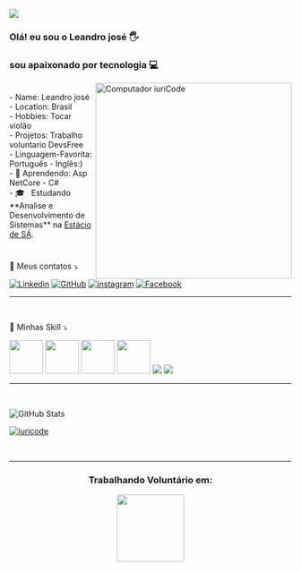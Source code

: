 
![](https://komarev.com/ghpvc/?username=leandrodev1989&color=006bed)

### Olá! eu sou o Leandro josé 🖐️ 
### sou apaixonado por tecnologia 💻
<img src="https://raw.githubusercontent.com/MicaelliMedeiros/micaellimedeiros/master/image/computer-illustration.png" min-width="500px" max-width="200px" width="350px" align="right" alt="Computador iuriCode">
<br>
- Name: Leandro josé
<br>
- Location: Brasil 
<br>
- Hobbies: Tocar violão
<br>
- Projetos: Trabalho voluntario DevsFree
<br>
- Linguagem-Favorita: Português - Inglês:)
<br>
- 🌱 Aprendendo: Asp NetCore - C#
<br>
- 🎓 &nbsp; Estudando **Analise e Desenvolvimento de Sistemas** na <a href="https://portal.estacio.br/unidades/centro-universit%C3%A1rio-est%C3%A1cio-do-recife/">Estácio de SÁ</a>.
<br>
<br>

###

<p align="left">
  💌 Meus contatos ⤵️
</p>

[![Linkedin](https://img.shields.io/badge/LinkedIn-0077B5?style=for-the-badge&logo=linkedin&logoColor=white)](https://www.linkedin.com/in/leandro-jos%C3%A9-da-silva-b81474203/)
[![GitHub](https://img.shields.io/badge/GitHub-100000?style=for-the-badge&logo=github&logoColor=whit)](https://github.com/leandrodev1989)
[![instagram](https://img.shields.io/badge/Instagram-E4405F?style=for-the-badge&logo=instagram&logoColor=white)](https://www.instagram.com/leandrojose.jose/)
[![Facebook](https://img.shields.io/badge/Facebook-1877F2?style=for-the-badge&logo=facebook&logoColor=white)](https://www.facebook.com/profile.php?id=100012038952460)

-----
<br>

🚀 Minhas Skill ⤵️

<img src="https://cdn.jsdelivr.net/gh/devicons/devicon/icons/csharp/csharp-original.svg" min-width="100px" max-width="100px" width="60px" align="none"/>
<img src="https://cdn.jsdelivr.net/gh/devicons/devicon/icons/dotnetcore/dotnetcore-original.svg"min-width="100px" max-width="100px" width="60px" align="none" />
<img src="https://cdn.jsdelivr.net/gh/devicons/devicon/icons/css3/css3-original-wordmark.svg"min-width="100px" max-width="100px" width="60px" align="none" />
<img src="https://cdn.jsdelivr.net/gh/devicons/devicon/icons/microsoftsqlserver/microsoftsqlserver-plain-wordmark.svg"min-width="100px" max-width="100px" width="60px" align="none" />
<img src="https://img.shields.io/badge/HTML-239120?style=for-the-badge&logo=html5&logoColor=white" />
<img src="https://img.shields.io/badge/Markdown-000000?style=for-the-badge&logo=markdown&logoColor=white" />

----
<br>

![GitHub Stats](https://github-readme-stats.vercel.app/api?username=leandrodev1989&show_icons=true&theme=dracula)

[![iuricode](https://github-readme-stats.vercel.app/api/top-langs/?username=leandrodev1989&hide=html&layout=compact=true&theme=dracula)](https://github.com/iuricode/)

<br>

----
<h3 align="center">Trabalhando  Voluntário em:</h3>

<p align="center">
  <a href="https://github.com/DevsFree">
    <img
      align="center"
      height="120em"
      src="https://github-readme-stats.vercel.app/api/pin/?username=DevsFree&repo=DevsFree&theme=tokyonight">
    </img>
  </a>
</p>


















